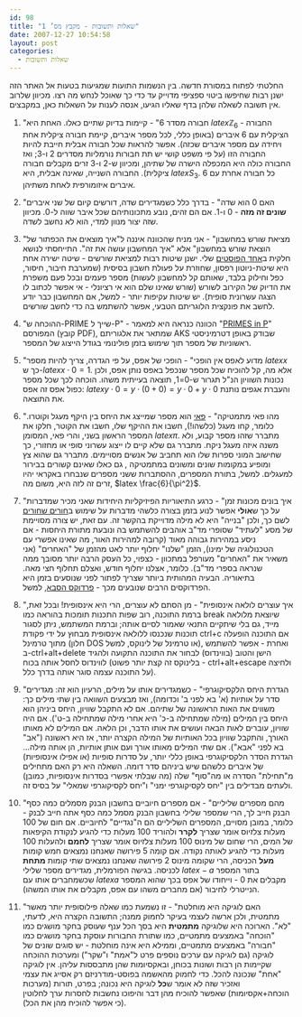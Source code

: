 ```yaml
---
id: 98
title: "שאלות ותשובות - מקבץ מס’ 1"
date: 2007-12-27 10:54:58
layout: post
categories: 
  - שאלות ותשובות
---
```

החלטתי לפתוח במסורת חדשה. בין הנשמות התועות שמגיעות בטעות אל האתר הזה ישנן רבות שחיפשו ביטוי ספציפי מדוייק עד כדי כך שאוכל לנחש מה רצו. מכיוון שלרוב אין תשובה לשאלה שלהן בדף שאליו הגיעו, אנסה לענות על השאלות כאן, במקבצים.

1) "חבורה מסדר 6" - קיימות בדיוק שתיים כאלו. האחת היא $latex \mathbb{Z}_6$ - החבורה הציקלית עם 6 איברים (באופן כללי, לכל מספר איברים, קיימת חבורה ציקלית אחת ויחידה עם מספר איברים שכזה). אפשר להראות שכל חבורה אבלית חייבת להיות החבורה הזו (על פי משפט קושי יש תת חבורות נורמליות מסדרים 2 ו-3; ואז החבורה כולה היא המכפלה הישרה של שתיהן, ומכיוון ש-2 ו-3 זרים מקבלים חבורה ציקלית). החבורה השנייה, שאינה אבלית, היא $latex S_3$. כל חבורה אחרת  עם 6 איברים איזומורפית לאחת משתיהן.

2) "האם 0 הוא שדה" - בדרך כלל כשמגדירים שדה, דורשים קיום של שני איברים <strong>שונים זה מזה</strong> - 0 ו-1. אם הם זהים, נובע מתכונותיהם שכל איבר שווה ל-0. מכיוון שזה יצור מנוון למדי, הוא לא נחשב לשדה.

3) "מציאת שורש במחשבון" - אני מניח שהכוונה איננה ל"איך מוצאים את הכפתור של הוצאת שורש במחשבון" אלא "איך המחשבון עושה את זה". התייחסתי לנושא חלקית ב<a href="http://www.gadial.net/?p=86">אחד הפוסטים</a> שלי. ישנן שיטות רבות למציאת שורשים - שיטה ישירה אחת היא שיטת-ניוטון רפסון, שחוזרת על פעולת חשבון בסיסית (שמערבת חיבור, חיסור, כפל וחילוק בלבד, שאותם קל למחשבון לעשות) מספר פעמים ובכל פעם משפרת את הדיוק של הקירוב לשורש (שורש שאינו שלם הוא אי רציונלי - אי אפשר לכתוב לו הצגה עשרונית סופית). יש שיטות עקיפות יותר - למשל, אם המחשבון כבר יודע לחשב את פונקצית הלוגריתם הטבעי, אפשר להשתמש בה כדי לחשב שורשים.

4) "ההוכחה ש-PRIME שייך ל-P" - הכוונה כנראה היא למאמר "<a href="http://www.math.princeton.edu/~annals/issues/2004/Sept2004/Agrawal.pdf">PRIMES in P</a>" המפורסם (קובץ PDF), שמתאר את אלגוריתם AKS שבודק באופן דטרמיניסטי ראשוניות של מספר תוך שימוש בזמן פולינומי בגודל הייצוג של המספר.

5) "מדוע לאפס אין הופכי" - הופכי של אפס, על פי הגדרה, צריך להיות מספר $latex x$ כך ש-$latex x\cdot 0=1$. אלא מה, קל להוכיח שכל מספר שנכפל באפס נותן אפס, ולכן נכונות השוויון הנ"ל תגרור ש-0=1, תוצאה בעייתית משהו. הוכחה לכך שכל מספר כפול אפס זה אפס: $latex y\cdot 0=y\cdot (0+0)=y\cdot 0+y\cdot 0$ והעברת אגפים נותנת את התוצאה.

6) "מהו פאי מתמטיקה" - <a href="http://he.wikipedia.org/wiki/%D7%A4%D7%90%D7%99">פאי</a> הוא מספר שמייצג את היחס בין היקף מעגל וקוטרו. כלומר, קחו מעגל (כלשהו!), חשבו את ההיקף שלו, חשבו את הקוטר, חלקו את המספר הראשון בשני, והרי פאי, המסומן $latex \pi$. מתברר שזהו מספר קבוע, ולא משנה איזה מעגל ניקח. מתברר גם שלא קיים לו ייצוג עשרוני סופי או מחזורי, כך שחישוב המוני ספרות שלו הוא תחביב של אנשים מסויימים. מתברר גם שהוא צץ ומופיע במקומות שונים ומשונים במתמטיקה , גם כאלו שאינם קשורים בבירור למעגלים. למשל, בתורת המספרים, ההסתברות ששני מספרים שנבחרו באקראי יהיו זרים זה לזה היא, משום מה, $latex \frac{6}{\pi^2}$.

7) "איך בונים מכונות זמן" - כרגע התיאוריות הפיזיקליות היחידות שאני מכיר שמדברות על כך ש<strong>אולי</strong> אפשר לנוע בזמן בצורה כלשהי מדברות על שימוש ב<a href="http://he.wikipedia.org/wiki/%D7%97%D7%95%D7%A8_%D7%A9%D7%97%D7%95%D7%A8">חורים שחורים</a> לשם כך, ולכן "בנייה" היא לא מילה מדוייקת בהקשר זה. עם זאת, יש צורה מסויימת של מסע "לעתיד" שסופרי מד"ב אוהבים להשתמש בה ונובעת מתורת היחסות - אם ניסע במהירות גבוהה מאוד (קרובה למהירות האור, מה שאינו אפשרי עם הטכנולוגיה של ימינו), הזמן "שלנו" יחלוף יותר לאט מהזמן של "האחרים" (אני משאיר את "האחרים" מעורפל במתכוון - כצפוי, כל העסק הרבה יותר מסובך ממה שנראה בספרי מד"ב). כלומר, אצלנו יחלוף חודש, ואצלם תחלוף חצי מאה. בתיאוריה. הבעיה המהותית ביותר שצריך לפתור לפני שנוסעים בזמן היא הפרדוקסים הרבים שנובעים מכך - <a href="http://he.wikipedia.org/wiki/%D7%A4%D7%A8%D7%93%D7%95%D7%A7%D7%A1_%D7%94%D7%A1%D7%91%D7%90">פרדוקס הסבא</a>, למשל.

8) "איך עוצרים לולאה אינסופית" - מן הסתם לא עוצרים, הרי היא אינסופית! ובכל זאת, ברמת התוכנה, רוב שפות התכנות תומכות בהוראה כמו break שיוצאת מלולאה מייד, גם בלי שיתקיים התנאי שאמור לסיים אותה; וברמת המשתמש, ניתן לסגור תוכנות שנכנסו ללולאה אינסופית מבחוץ על ידי פקודת ctrl+c אם התוכנה הופעלה מתוך טרמינל (חלון DOS או טרמינל של לינוקס, למשל), ואחרת - אפשר להשתמש ב-ctrl+alt+delete הישן והטוב (בווינדוס) לבחור את התוכנה התקועה ולהגיד לווינדוס לחסל אותה בכוח (בלינוקס זה קצת יותר פשוט - ctrl+alt+escape ולחיצה על התוכנה עצמה סוגר אותה בדרך כלל).

9) "הגדרת היחס הלקסיקוגרפי" - כשמגדירים אותו על מילים, הרעיון הוא זה: מגדירים סדר על אותיות (א' בא לפני ב' וכדומה), ואז מבצעים השוואה בין שתי מילים כך: משווים את האות הראשונה של שתיהם. אם לא התקבל שוויון, היחס ביניהן הוא היחס בין המילים (מילה שמתחילה ב-כ' היא אחרי מילה שמתחילה ב-ט'). אם היה שוויון, עוברים לאות הבאה ועושים את אותו הדבר, וכן הלאה. אם המילים לא מאותו האורך, והתקבל שוויון בכל האותיות של המילה הקצרה יותר, אז היא ראשונה ("אב" בא לפני "אבא"). אם שתי המילים מאותו אורך ועם אותן אותיות, הן אותה מילה... הגדרת הסדר הלקסיקוגרפי באופן כללי יותר, על סדרות סופיות (או אפילו אינסופיות) של איברים כלשהם שיש ביניהם סדר דומה. השאלה היא רק האם מתחילים מ"תחילת" הסדרה או מה"סוף" שלה (מה שבלתי אפשרי בסדרות אינסופיות, כמובן) ולעתים מבדילים בין "יחס לקסיקוגרפי ימני" ו"יחס לקסיקוגרפי שמאלי" על בסיס זה.

10) "מהם מספרים שליליים" - אם מספרים חיוביים בחשבון הבנק מסמלים כמה כסף הבנק חייב לך, הרי שמספר שלילי בחשבון הבנק מסמל כמה כסף אתה חייב לבנק - כלומר, במובן מסויים, המספרים השליליים הם ה"נגדיים" לחיוביים. אם חום של 100 מעלות צלזיוס אומר שצריך <strong>לקרר</strong> ולהוריד 100 מעלות כדי להגיע לנקודת הקיפאות של המים, הרי שחום של מינוס 100 מעלות צלזיוס אומר שצריך <strong>לחמם</strong> ולהעלות 100 מעלות כדי להגיע לאותה נקודה. אם קומה 5 פירושה שאנחנו נמצאים חמש קומות <strong>מעל</strong> הכניסה, הרי שקומה מינוס 2 פירושה שאנחנו נמצאים שתי קומות <strong>מתחת</strong> לכניסה. בגישה הפורמלית, מגדירים מספר שלילי $latex -a$ בתור המספר שכשמחברים אותו עם $latex a$ מקבלים את 0 - וייחודו של אפס בכך שהוא המספר הנייטרלי לחיבור (אם מחברים משהו עם אפס, מקבלים את אותו המשהו).

11) "האם לוגיקה היא מוחלטת" - זו נשמעת כמו שאלה פילוסופית יותר מאשר מתמטית, ולכן ארשה לעצמי בעיקר לחמוק ממנה; התשובה הקצרה היא, לדעתי, "לא". הארוכה היא שלוגיקה <strong>מתמטית</strong> היא בסך הכל ענף שעוסק בחקר מושגים כמו "הוכחה" באמצעים מתמטיים, כמו שתורת החבורות עוסקת בחקר מושגים כמו "חבורה" באמצעים מתמטיים, וממילא היא אינה מוחלטת - יש סוגים שונים של לוגיקה (גם לוגיקה עם ערכים נוספים פרט ל"אמת" ו"שקר") ומערכות ההוכחה שקיימות הן רבות ושונות בכוחן, ובאקסיומות שהן מתבססות עליהן. אין לוגיקה "אחת" שנכונה להכל. כדי לחמוק מהאשמה בפוסט-מודרניזם רק אסייג את עצמי ואזכיר שזה לא אומר ש<strong>כל</strong> לוגיקה היא נכונה; בפרט, תורות (מערכות הוכחה+אקסיומות) שאפשר להוכיח מהן דבר והיפוכו נחשבות לחסרות ערך לחלוטין (כי אפשר להוכיח מהן את הכל).
